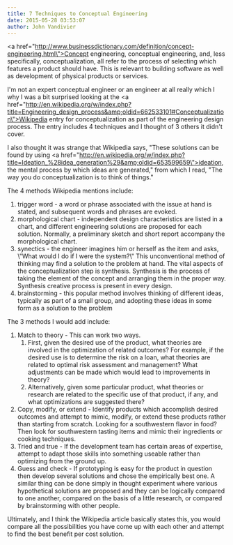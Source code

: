 ```yaml
---
title: 7 Techniques to Conceptual Engineering
date: 2015-05-28 03:53:07
author: John Vandivier
---
```




<a href=\"http://www.businessdictionary.com/definition/concept-engineering.html\">Concept engineering</a>, conceptual engineering, and, less specifically, conceptualization, all refer to the process of selecting which features a product should have. This is relevant to building software as well as development of physical products or services.

I'm not an expert conceptual engineer or an engineer at all really which I why I was a bit surprised looking at the <a href=\"http://en.wikipedia.org/w/index.php?title=Engineering_design_process&amp;oldid=662533101#Conceptualization\">Wikipedia entry for conceptualization</a> as part of the engineering design process. The entry includes 4 techniques and I thought of 3 others it didn't cover.

I also thought it was strange that Wikipedia says, \"These solutions can be found by using <a href=\"http://en.wikipedia.org/w/index.php?title=Ideation_%28idea_generation%29&amp;oldid=653599659\">ideation</a>, the mental process by which ideas are generated,\" from which I read, \"The way you do conceptualization is to think of things.\"

The 4 methods Wikipedia mentions include:
<ol>
	<li>trigger word - a word or phrase associated with the issue at hand is stated, and subsequent words and phrases are evoked.</li>
	<li>morphological chart - independent design characteristics are listed in a chart, and different engineering solutions are proposed for each solution. Normally, a preliminary sketch and short report accompany the morphological chart.</li>
	<li>synectics - the engineer imagines him or herself as the item and asks, \"What would I do if I were the system?\" This unconventional method of thinking may find a solution to the problem at hand. The vital aspects of the conceptualization step is synthesis. Synthesis is the process of taking the element of the concept and arranging them in the proper way. Synthesis creative process is present in every design.</li>
	<li>brainstorming - this popular method involves thinking of different ideas, typically as part of a small group, and adopting these ideas in some form as a solution to the problem</li>
</ol>
The 3 methods I would add include:
<ol>
	<li>Match to theory - This can work two ways.
<ol>
	<li>First, given the desired use of the product, what theories are involved in the optimization of related outcomes? For example, if the desired use is to determine the risk on a loan, what theories are related to optimal risk assessment and management? What adjustments can be made which would lead to improvements in theory?</li>
	<li>Alternatively, given some particular product, what theories or research are related to the specific use of that product, if any, and what optimizations are suggested there?</li>
</ol>
</li>
	<li>Copy, modify, or extend - Identify products which accomplish desired outcomes and attempt to mimic, modify, or extend these products rather than starting from scratch. Looking for a southwestern flavor in food? Then look for southwestern tasting items and mimic their ingredients or cooking techniques.</li>
	<li>Tried and true - If the development team has certain areas of expertise, attempt to adapt those skills into something useable rather than optimizing from the ground up.</li>
	<li>Guess and check - If prototyping is easy for the product in question then develop several solutions and chose the empirically best one. A similar thing can be done simply in thought experiment where various hypothetical solutions are proposed and they can be logically compared to one another, compared on the basis of a little research, or compared by brainstorming with other people.</li>
</ol>
Ultimately, and I think the Wikipedia article basically states this, you would compare all the possibilities you have come up with each other and attempt to find the best benefit per cost solution.